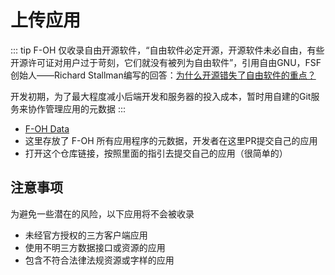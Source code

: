 # 上传应用

::: tip
F-OH 仅收录自由开源软件，“自由软件必定开源，开源软件未必自由，有些开源许可证对用户过于苛刻，它们就没有被列为自由软件”，引用自由GNU，FSF创始人——Richard Stallman编写的回答：[为什么开源错失了自由软件的重点？](https://www.gnu.org/philosophy/open-source-misses-the-point.zh-cn.html)

开发初期，为了最大程度减小后端开发和服务器的投入成本，暂时用自建的Git服务来协作管理应用的元数据
:::

- [F-OH Data](http://170.178.208.105:3000/ohos-dev/F-OH-Data)
- 这里存放了 F-OH 所有应用程序的元数据，开发者在这里PR提交自己的应用
- 打开这个仓库链接，按照里面的指引去提交自己的应用（很简单的）

## 注意事项

为避免一些潜在的风险，以下应用将不会被收录

- 未经官方授权的三方客户端应用
- 使用不明三方数据接口或资源的应用
- 包含不符合法律法规资源或字样的应用
